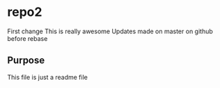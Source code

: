 # repo2
First change
This is really awesome
Updates made on master on github before rebase
## Purpose

This file is just a readme file 